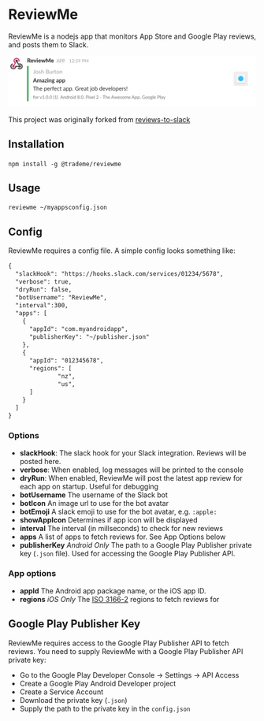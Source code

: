 # ReviewMe

ReviewMe is a nodejs app that monitors App Store and Google Play reviews, and posts them to Slack.

![ReviewMe Preview](images/reviewme-preview.png)

This project was originally forked from [reviews-to-slack](https://www.npmjs.com/package/reviews-to-slack)


## Installation

`npm install -g @trademe/reviewme`

## Usage

`reviewme ~/myappsconfig.json`

## Config

ReviewMe requires a config file. A simple config looks something like:

```
{
  "slackHook": "https://hooks.slack.com/services/01234/5678",
  "verbose": true,
  "dryRun": false,
  "botUsername": "ReviewMe",
  "interval":300,
  "apps": [
    {
      "appId": "com.myandroidapp",
      "publisherKey": "~/publisher.json"
    },
    {
      "appId": "012345678",
      "regions": [
              "nz",
              "us",
      ]
    }
  ]
}
```
### Options
* **slackHook**: The slack hook for your Slack integration. Reviews will be posted here.
* **verbose**: When enabled, log messages will be printed to the console
* **dryRun**: When enabled, ReviewMe will post the latest app review for each app on startup. Useful for debugging
* **botUsername** The username of the Slack bot
* **botIcon** An image url to use for the bot avatar
* **botEmoji** A slack emoji to use for the bot avatar, e.g. `:apple:`
* **showAppIcon** Determines if app icon will be displayed
* **interval** The interval (in millseconds) to check for new reviews
* **apps** A list of apps to fetch reviews for. See App Options below
* **publisherKey** *Android Only* The path to a Google Play Publisher private key (`.json` file). Used for accessing the Google Play Publisher API.

### App options

* **appId** The Android app package name, or the iOS app ID.
* **regions** *iOS Only* The [ISO 3166-2](https://en.wikipedia.org/wiki/ISO_3166-2#Current_codes) regions to fetch reviews for


## Google Play Publisher Key
ReviewMe requires access to the Google Play Publisher API to fetch reviews. You need to supply ReviewMe with a Google Play Publisher API private key:

* Go to the Google Play Developer Console -> Settings -> API Access
* Create a Google Play Android Developer project
* Create a Service Account
* Download the private key (`.json`)
* Supply the path to the private key in the `config.json`

 



